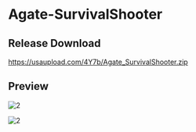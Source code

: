 # Agate-SurvivalShooter

## Release Download
https://usaupload.com/4Y7b/Agate_SurvivalShooter.zip

## Preview
![2](https://user-images.githubusercontent.com/19890311/135295202-052086a6-5be3-4fd5-a9be-9a38b4502a1b.png)

![2](https://user-images.githubusercontent.com/19890311/135294987-23d96d10-2b4a-4576-8322-bdb6228c2bca.png)
